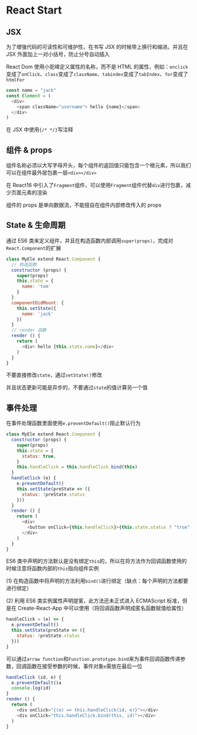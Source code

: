 # React Start

## JSX

为了增强代码的可读性和可维护性，在书写 JSX 的时候带上换行和缩进。并且在 JSX 外面加上一对小括号，防止分号自动插入

React Dom 使用小驼峰定义属性的名称，而不是 HTML 的属性，例如：`onclick`变成了`onClick`、`class`变成了`className`、`tabindex`变成了`tabIndex`、`for`变成了`htmlFor`

```javascript
const name = "jack"
const Element = (
  <div>
    <span className="username"> hello {name}</span>
  </div>
)
```

在 JSX 中使用`{/* */}`写注释

## 组件 & props

组件名称必须以大写字母开头，每个组件的返回值只能包含一个根元素，所以我们可以在组件最外层包裹一层`<div></div>`

在 React16 中引入了`Fragment`组件，可以使用`Fragment`组件代替`div`进行包裹，减少页面元素的渲染

组件的 props 是单向数据流，不能擅自在组件内部修改传入的 props

## State & 生命周期

通过 ES6 类来定义组件，并且在构造函数内部调用`super(props)`，完成对`React.Component`的扩展

```javascript
class MyEle extend React.Component {
  // 构造函数
  constructor (props) {
    super(props)
    this.state = {
      name: 'tom'
    }
  }
  componentDidMount: {
    this.setState({
      name: 'jack'
    })
  }
  // render 函数
  render () {
    return (
      <div> hello {this.state.name}</div>
    )
  }
}
```

不要直接修改`state`，通过`setState()`修改

并且状态更新可能是异步的，不要通过`state`的值计算另一个值

## 事件处理

在事件处理函数里面使用`e.preventDefault()`阻止默认行为

```javascript
class MyEle extend React.Component {
  constructor (props) {
    super(props)
    this.state = {
      status: true,
    }
    this.handleClick = this.handleClick.bind(this)
  }
  handleClick (e) {
    e.preventDefault()
    this.setState(preState => ({
      status: !preState.status
    }))
  }
  render () {
    return (
      <div>
        <button onClick={this.handleClick}>{this.state.status ? "true" : "false}</button>
      </div>
    )
  }
}
```

ES6 类中声明的方法默认是没有绑定`this`的，所以在将方法作为回调函数使用的时候注意将函数内部的`this`指向组件实例

(1) 在构造函数中将声明的方法利用`bind()`进行绑定（缺点：每个声明的方法都要进行绑定）

(2) 利用 ES6 类实例属性声明提案，此方法还未正式进入 ECMAScript 标准，但是在 Create-React-App 中可以使用（将回调函数声明成匿名函数赋值给属性）

```javascript
handleClick = (e) => {
  e.preventDefault()
  this.setState(preState => ({
    status: !preState.status
  }))
}
```

可以通过`arraw function`和`Function.prototype.bind`来为事件回调函数传递参数，回调函数在接受参数的时候，事件对象`e`需放在最后一位

```javascript
handleClick (id, e) {
  e.preventDefault()a
  console.log(id)
}
render () {
  return (
    <div onClick="{(e) => this.handleClick(id, e)}"></div>
    <div onClick="this.handleClick.bind(this, id)"></div>
  )
}
```